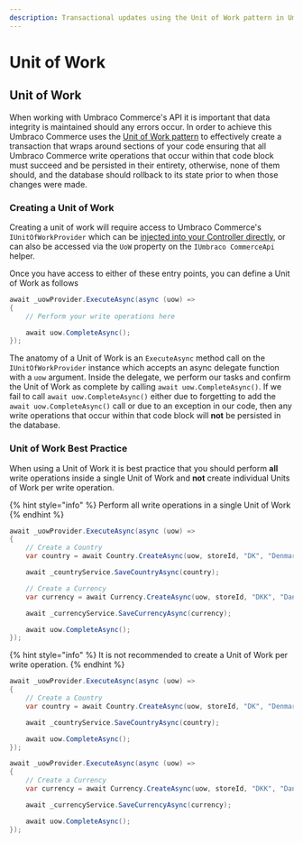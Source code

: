 ```yaml
---
description: Transactional updates using the Unit of Work pattern in Umbraco Commerce.
---
```


# Unit of Work

## Unit of Work

When working with Umbraco Commerce's API it is important that data integrity is maintained should any errors occur. In order to achieve this Umbraco Commerce uses the [Unit of Work pattern](https://www.martinfowler.com/eaaCatalog/unitOfWork.html) to effectively create a transaction that wraps around sections of your code ensuring that all Umbraco Commerce write operations that occur within that code block must succeed and be persisted in their entirety, otherwise, none of them should, and the database should rollback to its state prior to when those changes were made.

### Creating a Unit of Work

Creating a unit of work will require access to Umbraco Commerce's `IUnitOfWorkProvider` which can be [injected into your Controller directly](dependency-injection.md), or can also be accessed via the `UoW` property on the `IUmbraco CommerceApi` helper.

Once you have access to either of these entry points, you can define a Unit of Work as follows

```csharp
await _uowProvider.ExecuteAsync(async (uow) =>
{
    // Perform your write operations here

    await uow.CompleteAsync();
});

```

The anatomy of a Unit of Work is an `ExecuteAsync` method call on the `IUnitOfWorkProvider` instance which accepts an async delegate function with a `uow` argument. Inside the delegate, we perform our tasks and confirm the Unit of Work as complete by calling `await uow.CompleteAsync()`. If we fail to call `await uow.CompleteAsync()` either due to forgetting to add the `await uow.CompleteAsync()` call or due to an exception in our code, then any write operations that occur within that code block will **not** be persisted in the database.

### Unit of Work Best Practice

When using a Unit of Work it is best practice that you should perform **all** write operations inside a single Unit of Work and **not** create individual Units of Work per write operation.

{% hint style="info" %}
Perform all write operations in a single Unit of Work
{% endhint %}

```csharp
await _uowProvider.ExecuteAsync(async (uow) =>
{
    // Create a Country
    var country = await Country.CreateAsync(uow, storeId, "DK", "Denmark");

    await _countryService.SaveCountryAsync(country);

    // Create a Currency
    var currency = await Currency.CreateAsync(uow, storeId, "DKK", "Danish Kroner", "da-DK");

    await _currencyService.SaveCurrencyAsync(currency);

    await uow.CompleteAsync();
});
```

{% hint style="info" %}
It is not recommended to create a Unit of Work per write operation.
{% endhint %}

```csharp
await _uowProvider.ExecuteAsync(async (uow) =>
{
    // Create a Country
    var country = await Country.CreateAsync(uow, storeId, "DK", "Denmark");

    await _countryService.SaveCountryAsync(country);

    await uow.CompleteAsync();
});

await _uowProvider.ExecuteAsync(async (uow) =>
{
    // Create a Currency
    var currency = await Currency.CreateAsync(uow, storeId, "DKK", "Danish Kroner", "da-DK");

    await _currencyService.SaveCurrencyAsync(currency);

    await uow.CompleteAsync();
});
```
